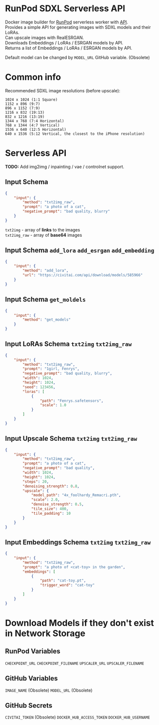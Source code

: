 # RunPod SDXL Serverless API

Docker image builder for [RunPod](https://www.runpod.io/) serverless worker with [API](https://docs.runpod.io/docs/custom-apis).\
Provides a simple API for generating images with SDXL models and their LoRAs.\
Can upscale images with RealESRGAN.\
Downloads Embeddings / LoRAs / ESRGAN models by API.\
Returns a list of Embeddings / LoRAs / ESRGAN models by API.

Default model can be changed by `MODEL_URL` GitHub variable. (Obsolete)

# Common info

Recommended SDXL image resolutions (before upscale):
```
1024 x 1024 (1:1 Square)
1152 x 896 (9:7)
896 x 1152 (7:9)
1216 x 832 (19:13)
832 x 1216 (13:19)
1344 x 768 (7:4 Horizontal)
768 x 1344 (4:7 Vertical)
1536 x 640 (12:5 Horizontal)
640 x 1536 (5:12 Vertical, the closest to the iPhone resolution)
```

# Serverless API

**TODO:** Add img2img / inpainting / vae / controlnet support.

## Input Schema

```json
{
    "input": {
        "method": "txt2img_raw",
        "prompt": "a photo of a cat",
        "negative_prompt": "bad quality, blurry"
    }
}
```

`txt2img` - array of **links** to the images\
`txt2img_raw` - array of **base64** images

## Input Schema `add_lora` `add_esrgan` `add_embedding`

```json
{
    "input": {
        "method": "add_lora",
        "url": "https://civitai.com/api/download/models/585966"
    }
}
```

## Input Schema `get_moldels` 

```json
{
    "input": {
        "method": "get_models"
    }
}
```

## Input LoRAs Schema `txt2img` `txt2img_raw`

```json
{
    "input": {
        "method": "txt2img_raw",
        "prompt": "1girl, Fenrys",
        "negative_prompt": "bad quality, blurry",
        "width": 1024,
        "height": 1024,
        "seed": 123456,
        "loras": [
            {
                "path": "Fenrys.safetensors",
                "scale": 1.0
            }
        ]
    }
}
```

## Input Upscale Schema `txt2img` `txt2img_raw`

```json
{
    "input": {
        "method": "txt2img_raw",
        "prompt": "a photo of a cat",
        "negative_prompt": "bad quality",
        "width": 1024,
        "height": 1024,
        "steps": 20,
        "denoising_strength": 0.8,
        "upscale": {
            "model_path": "4x_foolhardy_Remacri.pth",
            "scale": 2.0,
            "denoise_strength": 0.5,
            "tile_size": 400,
            "tile_padding": 10
        }
    }
}
```

## Input Embeddings Schema `txt2img` `txt2img_raw`

```json
{
    "input": {
        "method": "txt2img_raw",
        "prompt": "a photo of <cat-toy> in the garden",
        "embeddings": [
            {
                "path": "cat-toy.pt",
                "trigger_word": "cat-toy"
            }
        ]
    }
}
```

# Download Models if they don't exist in Network Storage

## RunPod Variables
`CHECKPOINT_URL`
`CHECKPOINT_FILENAME`
`UPSCALER_URL`
`UPSCALER_FILENAME`

## GitHub Variables
`IMAGE_NAME` (Obsolete)
`MODEL_URL` (Obsolete)

## GitHub Secrets
`CIVITAI_TOKEN` (Obsolete)
`DOCKER_HUB_ACCESS_TOKEN`
`DOCKER_HUB_USERNAME`